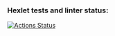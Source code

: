 ### Hexlet tests and linter status:
[![Actions Status](https://github.com/M1kolkus/php-project-lvl3/workflows/hexlet-check/badge.svg)](https://github.com/M1kolkus/php-project-lvl3/actions)